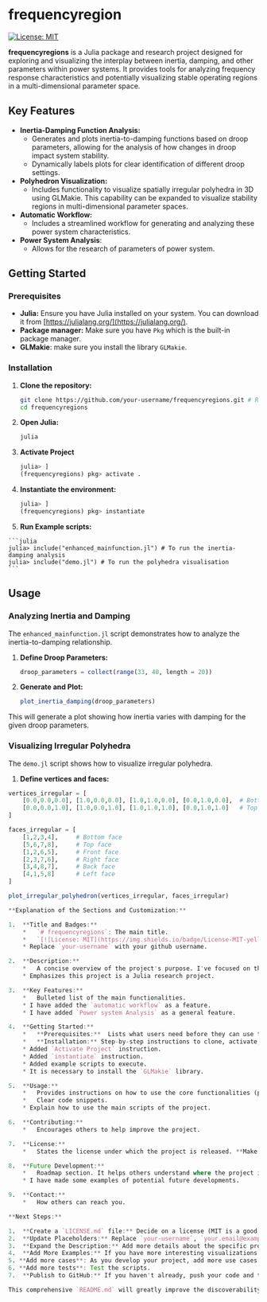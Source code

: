 # frequencyregion

[![License: MIT](https://img.shields.io/badge/License-MIT-yellow.svg)](https://opensource.org/licenses/MIT) <!-- Add your license badge here if you have one -->

**frequencyregions** is a Julia package and research project designed for exploring and visualizing the interplay between inertia, damping, and other parameters within power systems. It provides tools for analyzing frequency response characteristics and potentially visualizing stable operating regions in a multi-dimensional parameter space.

## Key Features

*   **Inertia-Damping Function Analysis:**
    *   Generates and plots inertia-to-damping functions based on droop parameters, allowing for the analysis of how changes in droop impact system stability.
    *   Dynamically labels plots for clear identification of different droop settings.
*   **Polyhedron Visualization:**
    *   Includes functionality to visualize spatially irregular polyhedra in 3D using GLMakie. This capability can be expanded to visualize stability regions in multi-dimensional parameter spaces.
*   **Automatic Workflow:**
    *   Includes a streamlined workflow for generating and analyzing these power system characteristics.
* **Power System Analysis**:
    * Allows for the research of parameters of power system.

## Getting Started

### Prerequisites

*   **Julia:** Ensure you have Julia installed on your system. You can download it from [https://julialang.org/](https://julialang.org/).
*   **Package manager:** Make sure you have `Pkg` which is the built-in package manager.
* **GLMakie**: make sure you install the library `GLMakie`.

### Installation

1.  **Clone the repository:**

    ```bash
    git clone https://github.com/your-username/frequencyregions.git # Replace with your repository URL
    cd frequencyregions
    ```

2.  **Open Julia:**

    ```bash
    julia
    ```

3. **Activate Project**
    ```julia
    julia> ]
    (frequencyregions) pkg> activate .
    ```

4.  **Instantiate the environment:**

    ```julia
    julia> ]
    (frequencyregions) pkg> instantiate
    ```
5.   **Run Example scripts:**

    ```julia
    julia> include("enhanced_mainfunction.jl") # To run the inertia-damping analysis
    julia> include("demo.jl") # To run the polyhedra visualisation
    ```

## Usage

### Analyzing Inertia and Damping

The `enhanced_mainfunction.jl` script demonstrates how to analyze the inertia-to-damping relationship.

1.  **Define Droop Parameters:**

    ```julia
    droop_parameters = collect(range(33, 40, length = 20))
    ```

2.  **Generate and Plot:**

    ```julia
    plot_inertia_damping(droop_parameters)
    ```

This will generate a plot showing how inertia varies with damping for the given droop parameters.

### Visualizing Irregular Polyhedra

The `demo.jl` script shows how to visualize irregular polyhedra.

1. **Define vertices and faces:**

```julia
vertices_irregular = [
    [0.0,0.0,0.0], [1.0,0.0,0.0], [1.0,1.0,0.0], [0.0,1.0,0.0],  # Bottom square
    [0.0,0.0,1.0], [1.0,0.0,1.0], [1.0,1.0,1.0], [0.0,1.0,1.0]   # Top square
]

faces_irregular = [
    [1,2,3,4],     # Bottom face
    [5,6,7,8],     # Top face
    [1,2,6,5],     # Front face
    [2,3,7,6],     # Right face
    [3,4,8,7],     # Back face
    [4,1,5,8]      # Left face
]

plot_irregular_polyhedron(vertices_irregular, faces_irregular)

**Explanation of the Sections and Customization:**

1.  **Title and Badges:**
    *   `# frequencyregions`: The main title.
    *   `[![License: MIT](https://img.shields.io/badge/License-MIT-yellow.svg)](https://opensource.org/licenses/MIT)`:  A license badge. You'll need to create a `LICENSE.md` file (or choose a different license) for this to be complete. **Replace `MIT` with the license you choose.**
    * Replace `your-username` with your github username.

2.  **Description:**
    *   A concise overview of the project's purpose. I've focused on the inertia-damping analysis and potential multi-dimensional visualization aspects.
    * Emphasizes this project is a Julia research project.

3.  **Key Features:**
    *   Bulleted list of the main functionalities.
    * I have added the `automatic workflow` as a feature.
    * I have added `Power system Analysis` as a general feature.

4.  **Getting Started:**
    *   **Prerequisites:**  Lists what users need before they can use the project (Julia installation).
    *   **Installation:** Step-by-step instructions to clone, activate, and run.
    * Added `Activate Project` instruction.
    * Added `instantiate` instruction.
    * Added example scripts to execute.
    * It is necessary to install the `GLMakie` library.

5.  **Usage:**
    *   Provides instructions on how to use the core functionalities (plotting inertia-damping and visualizing polyhedra).
    *   Clear code snippets.
    * Explain how to use the main scripts of the project.

6.  **Contributing:**
    *   Encourages others to help improve the project.

7.  **License:**
    *   States the license under which the project is released. **Make sure you create the `LICENSE.md` file!**

8.  **Future Development:**
    *   Roadmap section. It helps others understand where the project is headed.
    * I have made some examples of potential future developments.

9.  **Contact:**
    *   How others can reach you.

**Next Steps:**

1.  **Create a `LICENSE.md` file:** Decide on a license (MIT is a good choice for open-source projects). Copy the license text into a file named `LICENSE.md` at the root of your project.
2.  **Update Placeholders:** Replace `your-username`, `your.email@example.com`, and any other placeholders.
3.  **Expand the Description:** Add more details about the specific problems you are trying to solve with this project.
4.  **Add More Examples:** If you have more interesting visualizations or analysis results, consider adding them to the `Usage` section.
5. **Add more cases**: As you develop your project, add more use cases.
6. **Add more tests**: Test the scripts.
7.  **Publish to GitHub:** If you haven't already, push your code and the `README.md` file to a GitHub repository.

This comprehensive `README.md` will greatly improve the discoverability and usability of your `frequencyregions` project. Let me know if you have any other questions.

